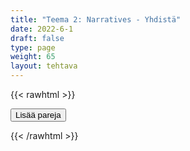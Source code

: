 ```yaml
---
title: "Teema 2: Narratives - Yhdistä"
date: 2022-6-1
draft: false
type: page
weight: 65
layout: tehtava
---
```

{{< rawhtml >}}
<link rel="stylesheet" type="text/css" href="/css/yhdistely.css"/>
<div id="nappulat">
<button id="lisaa">
Lisää pareja
</button>
</div>
<div id="kaikki"></div>
<div id="tehtava" class="grid grid-cols-2">
 <div><ul id="terms"> </ul></div>
 <div><ul id="defs"> </ul></div>

</div>


<script> 
 
 //Execute a JavaScript immediately after a page has been loaded
window.onload = function() {

  //Data for terms and definitions. This can be stored in a separate .js file, in a JSON file or here in the main file
   var data = {

       terms: [{
     index: 0, text: 'author, writer'
}, { index: 1, text: 'autobiography'
}, { index: 2, text: 'biography'
}, { index: 3, text: 'blurb'
}, { index: 4, text: 'chapter'
}, { index: 5, text: 'character'
}, { index: 6, text: 'chick lit'
}, { index: 7, text: 'cliffhanger'
}, { index: 8, text: 'cover'
}, { index: 9, text: 'crime novel'
}, { index: 10, text: 'critic, reviewer'
}, { index: 11, text: 'edition'
}, { index: 12, text: 'epic'
}, { index: 13, text: 'extract'
}, { index: 14, text: 'fable'
}, { index: 15, text: 'fairy tale'
}, { index: 16, text: 'genre'
}, { index: 17, text: 'ghost writer'
}, { index: 18, text: 'horror story'
}, { index: 19, text: 'illustration'
}, { index: 20, text: 'library'
}, { index: 21, text: 'literary'
}, { index: 22, text: 'memoir, memoirs'
}, { index: 23, text: 'minor character'
}, { index: 24, text: 'narrator'
}, { index: 25, text: 'novelist'
}, { index: 26, text: 'novella'
}, { index: 27, text: 'nursery rhyme'
}, { index: 28, text: 'paragraph'
}, { index: 29, text: 'plot'
}, { index: 30, text: 'protagonist, main character'
}, { index: 31, text: 'pseudonym, pen-name'
}, { index: 32, text: 'publish'
}, { index: 33, text: 'publisher'
}, { index: 34, text: 'review'
}, { index: 35, text: 'romantic fiction'
}, { index: 36, text: 'science fiction, sci-fi'
}, { index: 37, text: 'second-hand bookshop'
}, { index: 38, text: 'setting'
}, { index: 39, text: 'short story'
}, { index: 40, text: 'subplot'
}, { index: 41, text: 'theme'
}, { index: 42, text: 'thriller'
}, { index: 43, text: 'title'
}, { index: 44, text: 'twist'
}, { index: 45, text: 'whodunit, detective story'
}, { index: 46, text: 'audiobook'
}, { index: 47, text: 'bestseller'
}, { index: 48, text: 'fiction'
}, { index: 49, text: 'graphic novel'
}, { index: 50, text: 'hardback'
}, { index: 51, text: 'must-read'
}, { index: 52, text: 'narrative'
}, { index: 53, text: 'non-fiction'
}, { index: 54, text: 'novel'
}, { index: 55, text: 'page-turner'
}, { index: 56, text: 'paperback'
}, { index: 57, text: 'prose'
}, { index: 58, text: 'self-published'
}, { index: 59, text: 'story'
}, { index: 60, text: 'euphemism'
}, { index: 61, text: 'line'
}, { index: 62, text: 'metaphor'
}, { index: 63, text: 'poem'
}, { index: 64, text: 'poet'
}, { index: 65, text: 'rhyme'
}, { index: 66, text: 'verse, stanza'
}, { index: 67, text: 'act'
}, { index: 68, text: 'actor, actress'
}, { index: 69, text: 'audition'
}, { index: 70, text: 'comedy'
}, { index: 71, text: 'costumes'
}, { index: 72, text: 'curtain'
}, { index: 73, text: 'drama'
}, { index: 74, text: 'dress rehearsal'
}, { index: 75, text: 'green room'
}, { index: 76, text: 'interval'
}, { index: 77, text: 'lines'
}, { index: 78, text: 'monologue'
}, { index: 79, text: 'play'
}, { index: 80, text: 'playwright, dramatist'
}, { index: 81, text: 'rehearse'
}, { index: 82, text: 'scene'
}, { index: 83, text: 'set'
}, { index: 84, text: 'stage'
}, { index: 85, text: 'tragedy'
},

    ],

  definitions: [{
     index: 0, text: 'kirjailija'
}, { index: 1, text: 'omaelämäkerta'
}, { index: 2, text: 'elämäkerta'
}, { index: 3, text: 'takakannen teksti'
}, { index: 4, text: 'luku'
}, { index: 5, text: 'henkilöhahmo'
}, { index: 6, text: 'humoristinen naiskirjallisuus'
}, { index: 7, text: 'jäädä jännittävään kohtaan'
}, { index: 8, text: 'kansi'
}, { index: 9, text: 'rikosromaani'
}, { index: 10, text: 'arvostelija'
}, { index: 11, text: 'painos'
}, { index: 12, text: 'eepos, eeppinen'
}, { index: 13, text: 'ote'
}, { index: 14, text: 'faabeli, opettava eläinsatu'
}, { index: 15, text: 'satu'
}, { index: 16, text: 'kirjallisuuden laji'
}, { index: 17, text: 'haamukirjoittaja'
}, { index: 18, text: 'kauhutarina'
}, { index: 19, text: 'kuvitus'
}, { index: 20, text: 'kirjasto'
}, { index: 21, text: 'kirjallinen, kirjallisuus-'
}, { index: 22, text: 'muistelmat'
}, { index: 23, text: 'sivuhenkilö'
}, { index: 24, text: 'kertoja'
}, { index: 25, text: 'romaanikirjailija'
}, { index: 26, text: 'pienoisromaani'
}, { index: 27, text: 'lastenloru'
}, { index: 28, text: 'kappale'
}, { index: 29, text: 'juoni'
}, { index: 30, text: 'päähenkilö'
}, { index: 31, text: 'salanimi'
}, { index: 32, text: 'julkaista, kustantaa'
}, { index: 33, text: 'kustantaja'
}, { index: 34, text: 'arvostelu'
}, { index: 35, text: 'rakkausromaani'
}, { index: 36, text: 'tieteiskirjallisuus'
}, { index: 37, text: 'kirja-antikvariaatti'
}, { index: 38, text: 'tapahtumapaikka'
}, { index: 39, text: 'novelli'
}, { index: 40, text: 'sivujuoni'
}, { index: 41, text: 'teema, aihe'
}, { index: 42, text: 'jännitysromaani'
}, { index: 43, text: 'kirjan nimi'
}, { index: 44, text: 'juonenkäänne'
}, { index: 45, text: 'salapoliisitarina'
}, { index: 46, text: 'äänikirja'
}, { index: 47, text: 'myyntimenestys'
}, { index: 48, text: 'kaunokirjallisuus, fiktio'
}, { index: 49, text: 'sarjakuvakirja, sarjakuvaromaani'
}, { index: 50, text: 'kovakantinen kirja'
}, { index: 51, text: 'kirja, joka täytyy lukea'
}, { index: 52, text: 'kerronta, kertoma-'
}, { index: 53, text: 'tietokirjallisuus'
}, { index: 54, text: 'romaani'
}, { index: 55, text: 'kirja, jota ei voi jättää kesken'
}, { index: 56, text: 'pokkari'
}, { index: 57, text: 'proosa'
}, { index: 58, text: 'omakustanne'
}, { index: 59, text: 'kertomus, tarina'
}, { index: 60, text: 'kiertoilmaisu'
}, { index: 61, text: 'säe'
}, { index: 62, text: 'kielikuva'
}, { index: 63, text: 'runo'
}, { index: 64, text: 'runoilija'
}, { index: 65, text: 'loppusointu'
}, { index: 66, text: 'säkeistö'
}, { index: 67, text: 'näytös; näytellä'
}, { index: 68, text: 'näyttelijä'
}, { index: 69, text: 'koe-esiintyminen'
}, { index: 70, text: 'komedia'
}, { index: 71, text: 'puvustus'
}, { index: 72, text: 'esirippu'
}, { index: 73, text: 'draama, näytelmäkirjallisuus'
}, { index: 74, text: 'kenraaliharjoitus'
}, { index: 75, text: 'lämpiö'
}, { index: 76, text: 'väliaika'
}, { index: 77, text: 'repliikki, vuorosanat'
}, { index: 78, text: 'monologi, yksinpuhelu'
}, { index: 79, text: 'näytelmä'
}, { index: 80, text: 'näytelmäkirjailija'
}, { index: 81, text: 'harjoitella'
}, { index: 82, text: 'kohtaus'
}, { index: 83, text: 'lavastus'
}, { index: 84, text: 'lava, näyttämö'
}, { index: 85, text: 'murhenäytelmä'


},

    ],
    //this creates matches for indexes. This is a sort of an Answer Sheet
    pairs: {
      0: 0,
      1: 1,
      2: 2,
      3: 3,
      4: 4,
      5: 5,
      6: 6,
      7: 7,
      8: 8,
      9: 9,
      10: 10,
      11: 11,
      12: 12,
      13: 13,
      14: 14,
      15: 15,
      16: 16,
      17: 17,
      18: 18,
      19: 19,
      20: 20,
      21: 21,
      22: 22,
      23: 23,
      24: 24,
      25: 25,
      26: 26,
      27: 27,
      28: 28,
      29: 29,
      30: 30,
      31: 31,
      32: 32,
      33: 33,
      34: 34,
      35: 35,
      36: 36,
      37: 37,
      38: 38,
      39: 39,
      40: 40,
      41: 41,
      42: 42,
      43: 43,
      44: 44,
      45: 45,
      46: 46,
      47: 47,
      48: 48,
      49: 49,
      50: 50,
      51: 51,
      52: 52,
      53: 53,
      54: 54,
      55: 55,
      56: 56,
      57: 57,
      58: 58,
      59: 59,
      60: 60,
      61: 61,
      62: 62,
      63: 63,
      64: 64,
      65: 65,
      66: 66,
      67: 67,
      68: 68,
      69: 69,
      70: 70,
      71: 71,
      72: 72,
      73: 73,
      74: 74,
      75: 75,
      76: 76,
      77: 77,
      78: 78,
      79: 79,
      80: 80,
      81: 81,
      82: 82,
      83: 83,
      84: 84,
      85: 85,
    }
  };
    
for (var a=[],i=0;i<86;++i) a[i]=i;

function shufflee(array) {
  var tmp, current, top = array.length;
  if(top) while(--top) {
    current = Math.floor(Math.random() * (top + 1));
    tmp = array[current];
    array[current] = array[top];
    array[top] = tmp;
  }
  return array;
}

a = shufflee(a);
  

  var selectedTerm = null, //to make sure none is selected onload
    selectedDef = null,
    termsContainer = document.querySelector("#terms"), //list of terms
    defsContainer = document.querySelector("#defs"); //list of definitions

  //This function takes two arguments, that is one term and one def to compare if they match. It returns True or False after compairing values of the "pairs" object property.     
  function isMatch(termIndex, defIndex) {
    return data.pairs[termIndex] === defIndex;
  }

  //This function adds HTML elements and content to the specified container (UL).
  function createListHTML(list, container) {
    container.innerHTML = ""; //first, clean up any existing LI elements
    for (var i = 0; i < 86; i++) {
      container.innerHTML = container.innerHTML + "<li data-index='" + list[i]["index"] + "'>" + "<span>" + list[i]["text"] + "</span>" + "</li>";

    }
  }

function addCSS(css){
  var elem=document.createElement('style');
  if(elem.styleSheet && !elem.sheet)elem.styleSheet.cssText=css;
  else elem.appendChild(document.createTextNode(css));
  document.getElementsByTagName('head')[0].appendChild(elem); 
}

  createListHTML(data.terms, termsContainer);
  createListHTML(data.definitions, defsContainer);

  //listen for a "click" event on a list of Terms and store the clicked object in the target object
  termsContainer.addEventListener("click", function(e) {
    var target = e.target.parentNode;
    if (target.className === "score")
      return;
    var termIndex = Number(target.getAttribute("data-index"));
    //the condition is that only one LI can be selected
    if (selectedTerm !== null && selectedTerm !== termIndex) {
      termsContainer.querySelector("li[data-index='" + selectedTerm + "']").removeAttribute("data-selected");
    }

    //deletion of the decoration
    if (target.hasAttribute("data-selected")) {
      target.removeAttribute("data-selected");
      selectedTerm = null;
    }
    //selecting on click	
    else {
      target.setAttribute("data-selected", true);
      selectedTerm = termIndex;
    }

    if (selectedTerm !== null && selectedDef !== null) {
      var term = document.querySelector("#terms [data-index='" + selectedTerm + "']");
      var def = document.querySelector("#defs [data-index='" + selectedDef + "']");
      if (isMatch(selectedTerm, selectedDef)) {
				term.className = "score";
        def.className = "score";
  			numero++;
   			term.style.order = (numero);
   			def.style.order = (numero);
            }
      selectedTerm = null;
      selectedDef = null;
      term.removeAttribute("data-selected");
      def.removeAttribute("data-selected");
			    }
  })

  defsContainer.addEventListener("click", function(e) {
    var target = e.target.parentNode;
    if (target.className === "score")
      return;
    var defIndex = Number(target.getAttribute("data-index"));
    var defText = Number(target.getAttribute("data-index"))

    if (selectedDef !== null && selectedDef !== defIndex) {
      defsContainer.querySelector("li[data-index='" + selectedDef + "']").removeAttribute("data-selected");
    }

    if (target.hasAttribute("data-selected"))
      target.removeAttribute("data-selected");
    else
      target.setAttribute("data-selected", true);
    selectedDef = Number(target.getAttribute("data-index"));
    if (selectedTerm !== null && selectedDef !== null) {
      //var term = document.querySelector("#terms [data-index='"+selectedTerm+"']");
      var term = termsContainer.querySelector("[data-index='" + selectedTerm + "']");
      //var def = document.querySelector("#defs [data-index='"+selectedDef+"']");
      var def = defsContainer.querySelector("[data-index='" + selectedDef + "']");
      if (isMatch(selectedTerm, selectedDef)) {
				term.className = "score";
        def.className = "score";
  			numero++;
   			term.style.order = (numero);
   			def.style.order = (numero);
       }
      
      selectedTerm = null; //poista napautusten valinta
      selectedDef = null; //poista napautusten valinta
      term.removeAttribute("data-selected");
      def.removeAttribute("data-selected");
    }
  })

  function shuffle() {
    randomSort(data.terms)
    randomSort(data.definitions)
    createListHTML(data.terms, termsContainer)
    createListHTML(data.definitions, defsContainer)
    addCSS("div#tehtava li[data-index]{display: none;}")
    addCSS("div#tehtava li[data-index='" + a[0] + "']{display: flex;}")
		addCSS("div#tehtava li[data-index='" + a[1] + "']{display: flex;}")
    addCSS("div#tehtava li[data-index='" + a[2] + "']{display: flex;}")
    addCSS("div#tehtava li[data-index='" + a[3] + "']{display: flex;}")
    addCSS("div#tehtava li[data-index='" + a[4] + "']{display: flex;}")
    addCSS("div#tehtava li[data-index='" + a[5] + "']{display: flex;}")
  }
  
  
  
  function randomSort(array) {
    var currentIndex = array.length,
      temporaryValue, randomIndex;

    // While there remain elements to shuffle...

    while (currentIndex !== 0) {

      // Pick a remaining element...
      randomIndex = Math.floor(Math.random() * currentIndex);
      currentIndex -= 1;

      // And swap it with the current element. SWAP
      temporaryValue = array[currentIndex];
      array[currentIndex] = array[randomIndex];
      array[randomIndex] = temporaryValue;
    }

    return array;
  }

  shuffle(); 
  
document.getElementById("lisaa").addEventListener("click", function() {
        h++;
        addCSS("div#tehtava li[data-index='" + a[h] + "']{display: flex;}")
				h++;
        addCSS("div#tehtava li[data-index='" + a[h] + "']{display: flex;}")
				h++;
        addCSS("div#tehtava li[data-index='" + a[h] + "']{display: flex;}")
				h++;
        addCSS("div#tehtava li[data-index='" + a[h] + "']{display: flex;}")
				h++;
        addCSS("div#tehtava li[data-index='" + a[h] + "']{display: flex;}")
				h++;
        addCSS("div#tehtava li[data-index='" + a[h] + "']{display: flex;}")
if(h>88){$("#kaikki").html("Kaikki lisätty jo!"); }      })
  }

var numero = 0;
var h = 6;
</script>
{{< /rawhtml >}}
